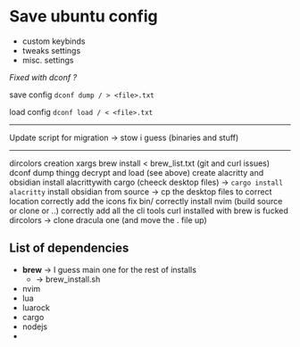 # Save ubuntu config
- custom keybinds 
- tweaks settings
- misc. settings

_Fixed with dconf ?_

save config
`dconf dump / > <file>.txt` 

load config
`dconf load / < <file>.txt`

---
Update script for migration -> stow i guess
(binaries and stuff)

---

dircolors creation
xargs brew install < brew_list.txt (git and curl issues)
dconf dump thingg
	decrypt and load (see above)
create alacritty and obsidian
	install alacrittywith cargo (cheeck desktop files) -> `cargo install alacritty`
	install obsidian from source ->
	cp the desktop files to correct location
	correctly add the icons
fix bin/
correctly install nvim (build source or clone or ..)
correctly add all the cli tools
curl installed with brew is fucked
dircolors -> clone dracula one (and move the . file up)


## List of dependencies

- **brew** -> I guess main one for the rest of installs
    - -> brew_install.sh
- nvim
- lua
- luarock
- cargo
- nodejs
- 
